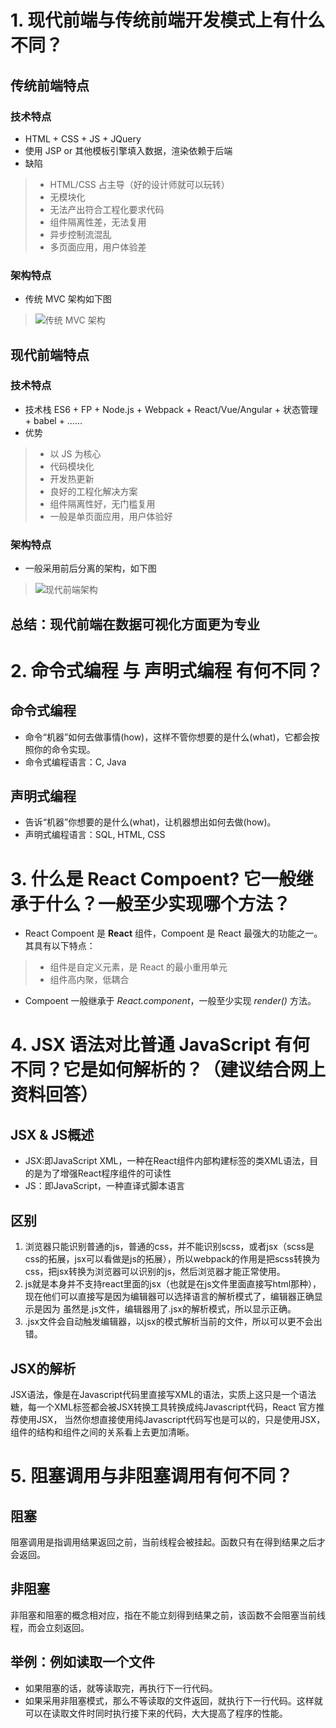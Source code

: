 # 1. 现代前端与传统前端开发模式上有什么不同？
## 传统前端特点
### 技术特点
* HTML + CSS + JS + JQuery
* 使用 JSP or 其他模板引擎填入数据，渲染依赖于后端
* 缺陷
>* HTML/CSS 占主导（好的设计师就可以玩转）
>* 无模块化
>* 无法产出符合工程化要求代码
>* 组件隔离性差，无法复用
>* 异步控制流混乱
>* 多页面应用，用户体验差
### 架构特点
* 传统 MVC 架构如下图
>![传统 MVC 架构](https://github.com/guoyan5guoyan/img/raw/master/%E4%BC%A0%E7%BB%9FMVC%E6%9E%B6%E6%9E%84.jpg)
## 现代前端特点
### 技术特点
* 技术栈
ES6 + FP + Node.js + Webpack + React/Vue/Angular + 状态管理 + babel + ......
* 优势
>* 以 JS 为核心
>* 代码模块化
>* 开发热更新
>* 良好的工程化解决方案
>* 组件隔离性好，无门槛复用
>* 一般是单页面应用，用户体验好
### 架构特点
* 一般采用前后分离的架构，如下图
>![现代前端架构](https://github.com/guoyan5guoyan/img/raw/master/%E7%8E%B0%E4%BB%A3%E5%89%8D%E7%AB%AF.jpg)
## 总结：现代前端在数据可视化方面更为专业
  
# 2. 命令式编程 与 声明式编程 有何不同？
## 命令式编程
* 命令“机器”如何去做事情(how)，这样不管你想要的是什么(what)，它都会按照你的命令实现。
* 命令式编程语言：C, Java
## 声明式编程
* 告诉“机器”你想要的是什么(what)，让机器想出如何去做(how)。
* 声明式编程语言：SQL, HTML, CSS
  
# 3. 什么是 React Compoent? 它一般继承于什么？一般至少实现哪个方法？
* React Compoent 是 **React** 组件，Compoent 是 React 最强大的功能之一。其具有以下特点：
>* 组件是自定义元素，是 React 的最小重用单元
>* 组件高内聚，低耦合
* Compoent 一般继承于 *React.component*，一般至少实现 *render()* 方法。
  
# 4. JSX 语法对比普通 JavaScript 有何不同？它是如何解析的？（建议结合网上资料回答）
## JSX & JS概述
* JSX:即JavaScript XML，一种在React组件内部构建标签的类XML语法，目的是为了增强React程序组件的可读性
* JS：即JavaScript，一种直译式脚本语言
## 区别
1. 浏览器只能识别普通的js，普通的css，并不能识别scss，或者jsx（scss是css的拓展，jsx可以看做是js的拓展），所以webpack的作用是把scss转换为css，把jsx转换为浏览器可以识别的js，然后浏览器才能正常使用。
2. js就是本身并不支持react里面的jsx（也就是在js文件里面直接写html那种），现在他们可以直接写是因为编辑器可以选择语言的解析模式了，编辑器正确显示是因为 虽然是.js文件，编辑器用了.jsx的解析模式，所以显示正确。
3. .jsx文件会自动触发编辑器，以jsx的模式解析当前的文件，所以可以更不会出错。
## JSX的解析
JSX语法，像是在Javascript代码里直接写XML的语法，实质上这只是一个语法糖，每一个XML标签都会被JSX转换工具转换成纯Javascript代码，React 官方推荐使用JSX， 当然你想直接使用纯Javascript代码写也是可以的，只是使用JSX，组件的结构和组件之间的关系看上去更加清晰。  

# 5. 阻塞调用与非阻塞调用有何不同？
## 阻塞 
阻塞调用是指调用结果返回之前，当前线程会被挂起。函数只有在得到结果之后才会返回。
## 非阻塞 
非阻塞和阻塞的概念相对应，指在不能立刻得到结果之前，该函数不会阻塞当前线程，而会立刻返回。 
## 举例：例如读取一个文件
* 如果阻塞的话，就等读取完，再执行下一行代码。
* 如果采用非阻塞模式，那么不等读取的文件返回，就执行下一行代码。这样就可以在读取文件时同时执行接下来的代码，大大提高了程序的性能。
